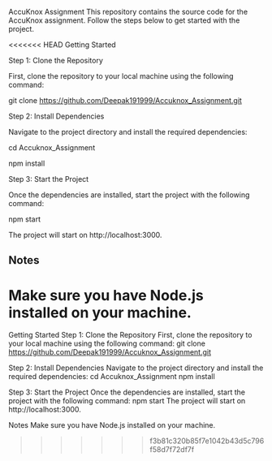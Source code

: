 AccuKnox Assignment
This repository contains the source code for the AccuKnox assignment. Follow the steps below to get started with the project.

<<<<<<< HEAD
Getting Started  

Step 1: Clone the Repository  

First, clone the repository to your local machine using the following command:  


git clone https://github.com/Deepak191999/Accuknox_Assignment.git  

Step 2: Install Dependencies  

Navigate to the project directory and install the required dependencies:  


cd Accuknox_Assignment  

npm install  


Step 3: Start the Project  

Once the dependencies are installed, start the project with the following command:  

npm start  

The project will start on http://localhost:3000.  

## Notes  

Make sure you have Node.js installed on your machine.
=======
Getting Started
Step 1: Clone the Repository
First, clone the repository to your local machine using the following command:
git clone https://github.com/Deepak191999/Accuknox_Assignment.git


Step 2: Install Dependencies
Navigate to the project directory and install the required dependencies:
cd Accuknox_Assignment
npm install


Step 3: Start the Project
Once the dependencies are installed, start the project with the following command:
npm start
The project will start on http://localhost:3000.

Notes
Make sure you have Node.js installed on your machine.
>>>>>>> f3b81c320b85f7e1042b43d5c796f58d7f72df7f
